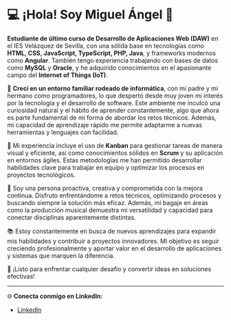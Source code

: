 # 💻 ¡Hola! Soy Miguel Ángel 👋  

**Estudiante de último curso de Desarrollo de Aplicaciones Web (DAW)** en el IES Velázquez de Sevilla, con una sólida base en tecnologías como **HTML, CSS, JavaScript, TypeScript, PHP, Java**, y frameworks modernos como **Angular**. También tengo experiencia trabajando con bases de datos como **MySQL** y **Oracle**, y he adquirido conocimientos en el apasionante campo del **Internet of Things (IoT)**.

🌟 **Crecí en un entorno familiar rodeado de informática**, con mi padre y mi hermano como programadores, lo que despertó desde muy joven mi interés por la tecnología y el desarrollo de software. Este ambiente me inculcó una curiosidad natural y el hábito de aprender constantemente, algo que ahora es parte fundamental de mi forma de abordar los retos técnicos. Además, mi capacidad de aprendizaje rápido me permite adaptarme a nuevas herramientas y lenguajes con facilidad.

🚀 Mi experiencia incluye el uso de **Kanban** para gestionar tareas de manera visual y eficiente, así como conocimientos sólidos en **Scrum** y su aplicación en entornos ágiles. Estas metodologías me han permitido desarrollar habilidades clave para trabajar en equipo y optimizar los procesos en proyectos tecnológicos.

🎯 Soy una persona proactiva, creativa y comprometida con la mejora continua. Disfruto enfrentándome a retos técnicos, optimizando procesos y buscando siempre la solución más eficaz. Además, mi bagaje en áreas como la producción musical demuestra mi versatilidad y capacidad para conectar disciplinas aparentemente distintas.

📚 Estoy constantemente en busca de nuevos aprendizajes para expandir mis habilidades y contribuir a proyectos innovadores. Mi objetivo es seguir creciendo profesionalmente y aportar valor en el desarrollo de aplicaciones y sistemas que marquen la diferencia.

💪 ¡Listo para enfrentar cualquier desafío y convertir ideas en soluciones efectivas!

---

🌐 **Conecta conmigo en LinkedIn:**  
- [LinkedIn](www.linkedin.com/in/miguel-ángel-cuevas-rodríguez)


<!--
**mcuerod/mcuerod** is a ✨ _special_ ✨ repository because its `README.md` (this file) appears on your GitHub profile.

Here are some ideas to get you started:

- 🔭 I’m currently working on ...
- 🌱 I’m currently learning ...
- 👯 I’m looking to collaborate on ...
- 🤔 I’m looking for help with ...
- 💬 Ask me about ...
- 📫 How to reach me: ...
- 😄 Pronouns: ...
- ⚡ Fun fact: ...
-->
